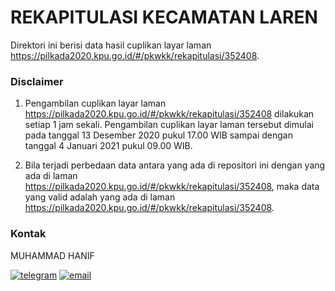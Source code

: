 
# REKAPITULASI KECAMATAN LAREN

Direktori ini berisi data hasil cuplikan layar laman https://pilkada2020.kpu.go.id/#/pkwkk/rekapitulasi/352408.

### Disclaimer

1. Pengambilan cuplikan layar laman https://pilkada2020.kpu.go.id/#/pkwkk/rekapitulasi/352408 dilakukan setiap 1 jam sekali. Pengambilan cuplikan layar laman tersebut dimulai pada tanggal 13 Desember 2020 pukul 17.00 WIB sampai dengan tanggal 4 Januari 2021 pukul 09.00 WIB.

2. Bila terjadi perbedaan data antara yang ada di repositori ini dengan yang ada di laman https://pilkada2020.kpu.go.id/#/pkwkk/rekapitulasi/352408, maka data yang valid adalah yang ada di laman https://pilkada2020.kpu.go.id/#/pkwkk/rekapitulasi/352408.

### Kontak

MUHAMMAD HANIF

[![telegram](https://img.shields.io/badge/telegram-@hanifmu-blue)](https://t.me/hanifmu) [![email](https://img.shields.io/badge/email-moehammadhanif@gmail.com-white)](mailto:moehammadhanif@gmail.com)


